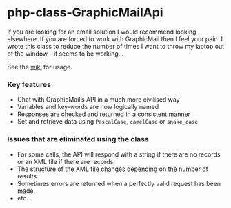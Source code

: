 # php-class-GraphicMailApi

If you are looking for an email solution I would recommend looking elsewhere.
If you are forced to work with GraphicMail then I feel your pain.
I wrote this class to reduce the number of times I want to throw my laptop out of the window - it seems to be working...

See the [wiki](https://github.com/prcd/php-class-GraphicMailApi/wiki) for usage.

### Key features
* Chat with GraphicMail’s API in a much more civilised way
* Variables and key-words are now logically named
* Responses are checked and returned in a consistent manner
* Set and retrieve data using `PascalCase`, `camelCase` or `snake_case`

### Issues that are eliminated using the class
* For some calls, the API will respond with a string if there are no records or an XML file if there are records.
* The structure of the XML file changes depending on the number of results.
* Sometimes errors are returned when a perfectly valid request has been made.
* etc...
